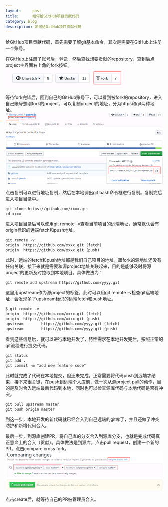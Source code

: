 ```yaml
---
layout:     post
title:      如何给GitHub项目贡献代码
category: blog
description: 如何给GitHub项目贡献代码
---
```

给GitHub项目贡献代码，首先需要了解git基本命令，其次是需要在GitHub上注册一个账号。

在GitHub上注册了账号后，登录，然后查找想要贡献的repository，查到后点project主界面右上角的fork按钮。
![avatar](./images/2018-03-30-fork.png)

等待fork完毕后，回到自己的GitHub账号下，可以看到被fork的repository，进入自己账号想刚fork的project，可以复制project的地址，分为https和git两种地址。
![avatar](./images/2018-03-30-clone.png)

点击复制可以进行地址复制，然后在本地调出git bash命令框进行复制。复制完后进入项目目录中。
```
git clone https://github.com/xxxx.git
cd xxxx
```

进入项目目录后可以使用git remote -v查看当前项目的远端地址，通常默认会有origin标识的远端fetch和push地址。
```
git remote -v
origin  https://github.com/xxxx.git (fetch)
origin  https://github.com/xxxx.git (push)
```
此时，远端的fetch和push地址都是我们自己项目的地址，跟fork的源地址还没有任何关联，接下来就是需要和源project地址关联起来，目的是能够及时将源project的更新及时拉取到本地项目。具体做法为：
```
git remote add upstream https://github.com/yyyy.git
```
这里用upstream作为源project的标签，此时可以用git remote -v检查git远端地址，会发现多了upstream标识的远端fetch和push地址。
```
$ git remote -v
origin  https://github.com/xxxx.git (fetch)
origin  https://github.com/xxxx.git (push)
upstream        https://github.com/yyyy.git (fetch)
upstream        https://github.com/yyyy.git (push)

```
看到这些信息后，就可以进行本地开发了，特性需求在本地开发完后，按照正常的git流程进行提交代码。
```
git status
git add .
git commit -m "add new feature code"
```

此时就完成了代码在本地提交，但还未完成，正常需要将代码push到远端才结束，接下来很关键，在push到远端个人库前，做一次从源project pull的动作，目的是及时合入远端最新代码到本地，同时也可以检查源库代码与本地代码是否有冲突。
```
git pull upstream master
git push origin master
```

到这一步，本地开发的新代码就已经合入到自己远端的git库了，并且还做了冲突防护和新增代码合入。

最后一步，到源库创建PR，将自己库的分支合入到源库分支，也就是完成代码真正意义上的合入（贡献）。具体做法是到源库，点击pull request，创建一个新的PR，点击compare cross fork。
![avatar](./images/2018-03-30-pr.png)

点击create后，就等待自己的PR被管理员合入。

